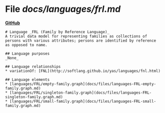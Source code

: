 # File _docs/languages/frl.md_
**[GitHub](https://github.com/softlang/yas/blob/master/docs/languages/frl.md)**
```
# Language _FRL (Family by Reference Language)_
A trivial data model for representing families as collections of persons with various attributes; persons are identified by reference as opposed to name.

## Language purposes
_None_

## Language relationships
* variationOf: [FNL](http://softlang.github.io/yas/languages/fnl.html)

## Language elements
* [languages/FRL/empty-family.graph](docs/files/languages-FRL-empty-family.graph.md)
* [languages/FRL/singleton-family.graph](docs/files/languages-FRL-singleton-family.graph.md)
* [languages/FRL/small-family.graph](docs/files/languages-FRL-small-family.graph.md)
```
